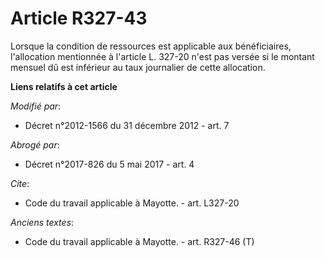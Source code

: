 # Article R327-43

Lorsque la condition de ressources est applicable aux bénéficiaires, l'allocation mentionnée à l'article L. 327-20 n'est pas
versée si le montant mensuel dû est inférieur au taux journalier de cette allocation.

**Liens relatifs à cet article**

_Modifié par_:

  - Décret n°2012-1566 du 31 décembre 2012 - art. 7

_Abrogé par_:

  - Décret n°2017-826 du 5 mai 2017 - art. 4

_Cite_:

  - Code du travail applicable à Mayotte. - art. L327-20

_Anciens textes_:

  - Code du travail applicable à Mayotte. - art. R327-46 (T)
